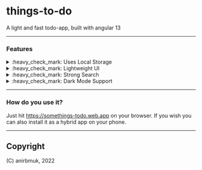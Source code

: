 # things-to-do  
A light and fast todo-app, built with angular 13  

- - - -

### Features  
<details>
  <summary>:heavy_check_mark: Uses Local Storage</summary>
  <p>Uses your browser's local-storage. So remember, a new browser means a new set of TODOs :-)</p>
</details>
<details>
  <summary>:heavy_check_mark: Lightweight UI</summary>
  <p>Makes use of light UI components, so that your app remains featherlight!</p>
</details>
<details>
  <summary>:heavy_check_mark: Strong Search</summary>
  <p>Searches your TODOs by text or heading or due-date tags. e.g. search by 'grocery', 'due tomorrow', 'next week' etc. You can also use arithmetic operators such as eq, >, <, >= or <=, e.g. 'eq 7' or '>= 7' to filter on the due date.</p>
</details>
<details>
  <summary>:heavy_check_mark: Dark Mode Support</summary>
  <p>Turn on dark mode on your mobile/laptop/PC and the page looks as elegant as it can get.</p>
</details>

- - - -

### How do you use it?  
Just hit https://somethings-todo.web.app on your browser. If you wish you can also install it as a hybrid app on your phone.  

- - - -

## Copyright  
(C) anirbmuk, 2022  
